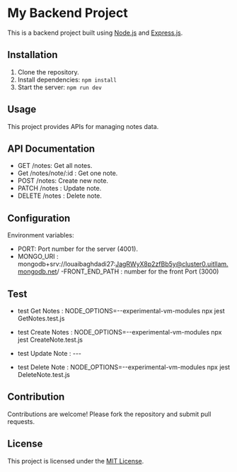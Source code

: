 # My Backend Project

This is a backend project built using [Node.js](https://nodejs.org/) and [Express.js](https://expressjs.com/).

## Installation

1. Clone the repository.
2. Install dependencies: `npm install`
3. Start the server: `npm run dev`

## Usage

This project provides APIs for managing notes data.

## API Documentation

- GET /notes: Get all notes.
- Get /notes/note/:id : Get one note.
- POST /notes: Create new note.
- PATCH /notes : Update note.
- DELETE /notes : Delete note.

## Configuration

Environment variables:

- PORT: Port number for the server (4001).
- MONGO_URI : mongodb+srv://louaibaghdadi27:JagRWyX8p2zfBb5y@cluster0.uitllam.mongodb.net/
  -FRONT_END_PATH : number for the front Port (3000)

## Test

- test Get Notes : NODE_OPTIONS=--experimental-vm-modules npx jest GetNotes.test.js

- test Create Notes : NODE_OPTIONS=--experimental-vm-modules npx jest CreateNote.test.js

- test Update Note : ---

- test Delete Note :
  NODE_OPTIONS=--experimental-vm-modules npx jest DeleteNote.test.js

## Contribution

Contributions are welcome! Please fork the repository and submit pull requests.

## License

This project is licensed under the [MIT License](LICENSE).

